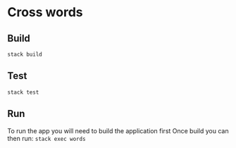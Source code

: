# Cross words

## Build
`stack build`

## Test
`stack test`

## Run
To run the app you will need to build the application first
Once build you can then run:
`stack exec words`